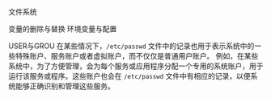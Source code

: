 文件系统

变量的删除与替换
环境变量与配置 

USER与GROU
	 在某些情况下，`/etc/passwd` 文件中的记录也用于表示系统中的一些特殊账户、服务账户或者虚拟账户，而不仅仅是普通用户账户。
	例如，在某些系统中，为了方便管理，会为每个服务或应用程序分配一个专用的系统账户，用于运行该服务或程序。这些账户也会在 `/etc/passwd` 文件中有相应的记录，以便系统能够正确识别和管理这些服务。

